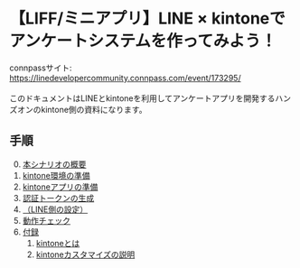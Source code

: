 # 【LIFF/ミニアプリ】LINE × kintoneでアンケートシステムを作ってみよう！

connpassサイト: <https://linedevelopercommunity.connpass.com/event/173295/><br/><br/>
このドキュメントはLINEとkintoneを利用してアンケートアプリを開発するハンズオンのkintone側の資料になります。

## 手順

0. [本シナリオの概要]()
1. [kintone環境の準備]()
2. [kintoneアプリの準備]()
3. [認証トークンの生成]()
4. [（LINE側の設定）]()
5. [動作チェック]()
6. [付録]()
   1. [kintoneとは]()
   2. [kintoneカスタマイズの説明]()
